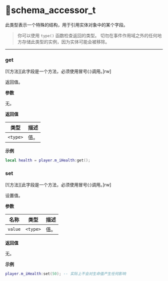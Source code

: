 # 🔎schema_accessor_t

此类型表示一个特殊的结构，用于引用实体对象中的某个字段。

> 你可以使用 `type()` 函数检查返回的类型。
> 切勿在事件作用域之外的任何地方存储此类型的实例，因为实体可能会被移除。

_________________

### get

[![方法][此字段是一个方法，必须使用冒号(:)调用。]rw]

返回值。

**参数**

无。

**返回值**

| 类型 | 描述 |
| ---- | ----------- |
| `<type>` | 值。 |

**示例**

```lua
local health = player.m_iHealth:get();
```

### set

[![方法][此字段是一个方法，必须使用冒号(:)调用。]rw]

设置值。

**参数**

| 名称 | 类型 | 描述 |
| ---- | ---- | ----------- |
| `value` | `<type>` | 值。 |

**返回值**

无。

**示例**

```lua
player.m_iHealth:set(50); -- 实际上不会对生命值产生任何影响
``` 